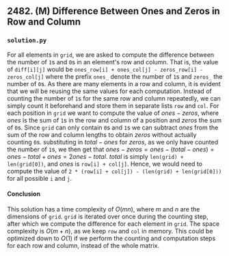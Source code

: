 ## 2482. (M) Difference Between Ones and Zeros in Row and Column

### `solution.py`
For all elements in `grid`, we are asked to compute the difference between the number of `1`s and `0`s in an element's row and column. That is, the value of `diff[i][j]` would be `ones_row[i] + ones_col[j] - zeros_row[i] - zeros_col[j]` where the prefix `ones_` denote the number of `1`s and `zeros_` the number of `0`s. As there are many elements in a row and column, it is evident that we will be reusing the same values for each computation. Instead of counting the number of `1`s for the same row and column repeatedly, we can simply count it beforehand and store them in separate lists `row` and `col`. For each position in `grid` we want to compute the value of $ones - zeros$, where $ones$ is the sum of `1`s in the row and column of a position and $zeros$ the sum of `0`s. Since `grid` can only contain `0`s and `1`s we can subtract $ones$ from the sum of the row and column lengths to obtain $zeros$ without actually counting `0`s. substituting in $total - ones$ for $zeros$, as we only have counted the number of `1`s, we then get that $ones - zeros = ones - (total - ones) = ones - total + ones = 2ones - total$. $total$ is simply `len(grid) + len(grid[0])`, and $ones$ is `row[i] + col[j]`. Hence, we would need to compute the value of `2 * (row[i] + col[j]) - (len(grid) + len(grid[0]))` for all possible `i` and `j`.  

#### Conclusion
This solution has a time complexity of $O(mn)$, where $m$ and $n$ are the dimensions of `grid`. `grid` is iterated over once during the counting step, after which we compute the difference for each element in `grid`. The space complexity is $O(m + n)$, as we keep `row` and `col` in memory. This could be optimized down to $O(1)$ if we perform the counting and computation steps for each row and column, instead of the whole matrix.  
  

